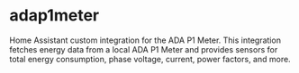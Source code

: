 # adap1meter
Home Assistant custom integration for the ADA P1 Meter. This integration fetches energy data from a local ADA P1 Meter and provides sensors for total energy consumption, phase voltage, current, power factors, and more.

